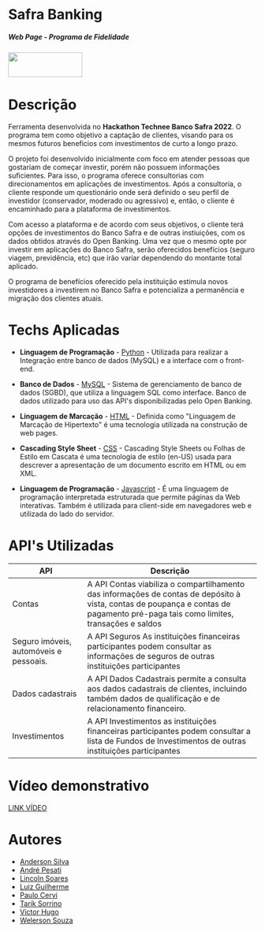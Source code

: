 # Safra Banking
##### _Web Page - Programa de Fidelidade_

[<img height="50" width="150px" src="https://github.com/Pesati/Hackthanon/blob/main/safra.png" />](https://www.safra.com.br/)

# Descrição
Ferramenta desenvolvida no **Hackathon Technee Banco Safra 2022**.
O programa tem como objetivo a captação de clientes, visando para os mesmos futuros beneficios com investimentos de curto a longo prazo.

O projeto foi desenvolvido inicialmente com foco em atender pessoas que gostariam de começar investir, porém não possuem informações suficientes. Para isso, o programa oferece consultorias com direcionamentos em aplicações de investimentos.
Após a consultoria, o cliente responde um questionário onde será definido o seu perfil de investidor (conservador, moderado ou agressivo) e, então, o cliente é encaminhado para a plataforma de investimentos.

Com acesso a plataforma e de acordo com seus objetivos, o cliente terá opções de investimentos do Banco Safra e de outras instiuições, com os dados obtidos através do Open Banking. Uma vez que o mesmo opte por investir em aplicações do Banco Safra, serão oferecidos benefícios (seguro viagem, previdência, etc) que irão variar dependendo do montante total aplicado.

O programa de benefícios oferecido pela instituição estimula novos investidores a investirem no Banco Safra e potencializa a permanência e migração dos clientes atuais.


# Techs Aplicadas
- **Linguagem de Programação** - [Python](https://www.python.org/) - Utilizada para realizar a Integração entre banco de dados (MySQL) e a interface com o front-end.
 
- **Banco de Dados** - [MySQL](https://www.mysql.com/) - Sistema de gerenciamento de banco de dados (SGBD), que utiliza a linguagem SQL como interface. Banco de dados utilizado para uso das API's disponibilizadas pelo Open Banking.

- **Linguagem de Marcação** - [HTML](https://www.w3schools.com/html/) - Definida como "Linguagem de Marcação de Hipertexto" é uma tecnologia utilizada na construção de web pages. 

- **Cascading Style Sheet** - [CSS](https://www.w3schools.com/html/) - Cascading Style Sheets ou Folhas de Estilo em Cascata é uma tecnologia de estilo (en-US) usada para descrever a apresentação de um documento escrito em HTML ou em XML.

- **Linguagem de Programação** - [Javascript](https://www.javascript.com/) - É uma linguagem de programação interpretada estruturada que permite páginas da Web interativas. Também é utilizada para client-side em navegadores web e utilizada do lado do servidor.

# API's Utilizadas
| API   | Descrição      |
|-------------|-------------|
| Contas | A API Contas viabiliza o compartilhamento das informações de contas de depósito à vista, contas de poupança e contas de pagamento pré-paga tais como limites, transações e saldos|
| Seguro imóveis, automóveis e pessoais. | A API Seguros As instituições financeiras participantes podem consultar as informações de seguros de outras instituições participantes |
| Dados cadastrais | A API Dados Cadastrais permite a consulta aos dados cadastrais de clientes, incluindo também dados de qualificação e de relacionamento financeiro.|
| Investimentos | A API Investimentos as instituições financeiras participantes podem consultar a lista de Fundos de Investimentos de outras instituições participantes |

# Vídeo demonstrativo
[LINK VÍDEO](youtube.com/)

# Autores 

- [Anderson Silva](https://www.linkedin.com/in/anderson-lima-34945a110/)
- [André Pesati](https://www.linkedin.com/in/andrepesati/)
- [Lincoln Soares](https://www.linkedin.com/in/lincoln-soares-jesus/)
- [Luiz Guilherme](https://www.linkedin.com/in/lguilhermepereira/)
- [Paulo Cervi](https://www.linkedin.com/in/paulo-henrique-vidal-cervi-07b3a8194/)
- [Tarik Sorrino](https://www.linkedin.com/in/tharik-jose-sorrino-dos-reis-b83a04127/)
- [Victor Hugo](https://www.linkedin.com/in/victor-hugo-danelichen-1643a6203/)
- [Welerson Souza](https://www.linkedin.com/in/welerson-santos-souza/)
